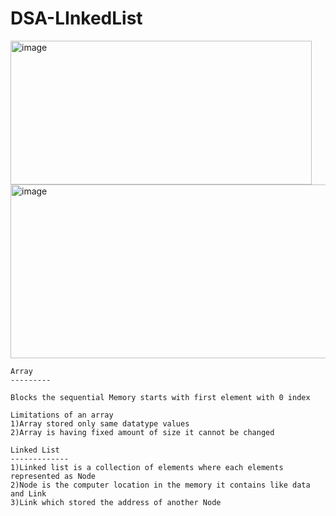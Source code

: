 # DSA-LInkedList

<img width="482" height="230" alt="image" src="https://github.com/user-attachments/assets/b2e83af4-d261-43c1-b80e-1231d1283b60" />
<img width="508" height="278" alt="image" src="https://github.com/user-attachments/assets/492754cf-03f2-4e5d-af29-e2993dfbd87a" />

```
Array
---------

Blocks the sequential Memory starts with first element with 0 index

Limitations of an array
1)Array stored only same datatype values
2)Array is having fixed amount of size it cannot be changed

Linked List
-------------
1)Linked list is a collection of elements where each elements represented as Node
2)Node is the computer location in the memory it contains like data and Link
3)Link which stored the address of another Node



```
